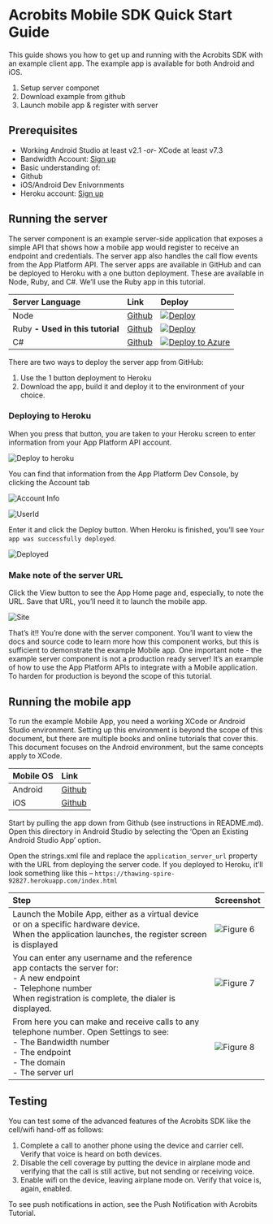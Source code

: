 # Acrobits Mobile SDK Quick Start Guide

This guide shows you how to get up and running with the Acrobits SDK with an example client app. The example app is available for both Android and iOS.

1. Setup server componet
2. Download example from github
3. Launch mobile app & register with server

## Prerequisites

* Working Android Studio at least v2.1 _-or-_ XCode at least v7.3
* Bandwidth Account: [Sign up](https://catapult.inetwork.com/portal/signup)
* Basic understanding of:
 * Github
 * iOS/Android Dev Enivornments
 * Heroku account: [Sign up](https://signup.heroku.com/)

## Running the server

The server component is an example server-side application that exposes a simple API that shows how a mobile app would register to receive an endpoint and credentials. The server app also handles the call flow events from the App Platform API. The server apps are available in GitHub and can be deployed to Heroku with a one button deployment. These are available in Node, Ruby, and C#. We’ll use the Ruby app in this tutorial.

| Server Language                  | Link                                                                      | Deploy                                                                                                                                                                                                                                                                           |
|:---------------------------------|:--------------------------------------------------------------------------|:---------------------------------------------------------------------------------------------------------------------------------------------------------------------------------------------------------------------------------------------------------------------------------|
| Node                             | [Github](https://github.com/BandwidthExamples/node-voice-reference-app)   | [![Deploy](https://www.herokucdn.com/deploy/button.svg)](https://heroku.com/deploy?template=https://github.com/BandwidthExamples/node-voice-reference-app)                                                                                                                       |
| Ruby **- Used in this tutorial** | [Github](https://github.com/BandwidthExamples/ruby-voice-reference-app)   | [![Deploy](https://www.herokucdn.com/deploy/button.svg)](https://heroku.com/deploy?template=https://github.com/BandwidthExamples/ruby-voice-reference-app)                                                                                                                       |
| C#                               | [Github](https://github.com/BandwidthExamples/csharp-voice-reference-app) | [![Deploy to Azure](http://azuredeploy.net/deploybutton.png)](https://deploy.azure.com/?repository=https://github.com/BandwidthExamples/csharp-voice-reference-app?ptmpl=https://raw.githubusercontent.com/BandwidthExamples/csharp-voice-reference-app/master/azuredeploy.json) |

There are two ways to deploy the server app from GitHub:
 1. Use the 1 button deployment to Heroku
 2. Download the app, build it and deploy it to the environment of your choice.

### Deploying to Heroku

When you press that button, you are taken to your Heroku screen to enter information from your App Platform API account.

![Deploy to heroku](images/acrobits/Figure2.png)

You can find that information from the App Platform Dev Console, by clicking the Account tab

![Account Info](images/acrobits/Figure3.png)

![UserId](images/acrobits/Figure3b.gif)

Enter it and click the Deploy button. When Heroku is finished, you’ll see `Your app was successfully deployed`.

![Deployed](images/acrobits/Figure4.png)

### Make note of the server URL

Click the View button to see the App Home page and, especially, to note the URL. Save that URL, you’ll need it to launch the mobile app.

![Site](images/acrobits/Figure5.png)

That’s it!! You’re done with the server component.
You’ll want to view the docs and source code to learn more how this component works, but this is sufficient to demonstrate the example Mobile app. One important note - the example server component is not a production ready server! It’s an example of how to use the App Platform APIs to integrate with a Mobile application. To harden for production is beyond the scope of this tutorial.

## Running the mobile app

To run the example Mobile App, you need a working XCode or Android Studio environment. Setting up this environment is beyond the scope of this document, but there are multiple books and online tutorials that cover this. This document focuses on the Android environment, but the same concepts apply to XCode.

| Mobile OS | Link                                                                            |
|:----------|:--------------------------------------------------------------------------------|
| Android   | [Github](https://github.com/bandwidthcom/catapult-reference-app-voice-android/) |
| iOS       | [Github](https://github.com/bandwidthcom/catapult-reference-app-voice-ios/)     |

Start by pulling the app down from Github (see instructions in README.md). Open this directory in Android Studio by selecting the ‘Open an Existing Android Studio App’ option.

Open the strings.xml file and replace the `application_server_url` property with the URL from deploying the server code. If you deployed to Heroku, it’ll look something like this – `https://thawing-spire-92827.herokuapp.com/index.html`

| Step                                                                                                                                                                                 | Screenshot                                |
|:-------------------------------------------------------------------------------------------------------------------------------------------------------------------------------------|:------------------------------------------|
| Launch the Mobile App, either as a virtual device or on a specific hardware device. <br> When the application launches, the register screen is displayed                             | ![Figure 6](images/acrobits/Figure6.png)  |
| You can enter any username and the reference app contacts the server for: <br> - A new endpoint <br> - Telephone number <br> When registration is complete, the dialer is displayed. | ![Figure 7](images/acrobits/Figure6b.png) |
| From here you can make and receive calls to any telephone number. Open Settings to see: <br> - The Bandwidth number <br> - The endpoint <br> - The domain <br> - The server url      | ![Figure 8](images/acrobits/Figure7.png)  |

## Testing
You can test some of the advanced features of the Acrobits SDK like the cell/wifi hand-off as follows:

1. Complete a call to another phone using the device and carrier cell. Verify that voice is heard on both devices.
2. Disable the cell coverage by putting the device in airplane mode and verifying that the call is still active, but not sending or receiving voice.
3. Enable wifi on the device, leaving airplane mode on. Verify that voice is, again, enabled.

To see push notifications in action, see the Push Notification with Acrobits Tutorial.
